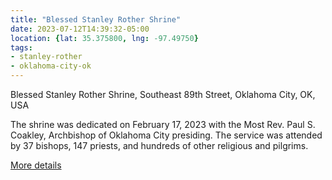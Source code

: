 ```yaml
---
title: "Blessed Stanley Rother Shrine"
date: 2023-07-12T14:39:32-05:00
location: {lat: 35.375800, lng: -97.49750}
tags:
- stanley-rother
- oklahoma-city-ok
---
```


Blessed Stanley Rother Shrine, Southeast 89th Street, Oklahoma City, OK, USA

The shrine was dedicated on February 17, 2023 with the Most Rev. Paul S. Coakley, Archbishop of Oklahoma City presiding. The service was attended by 37 bishops, 147 priests, and hundreds of other religious and pilgrims.

[More details](https://www.rothershrine.org/)
